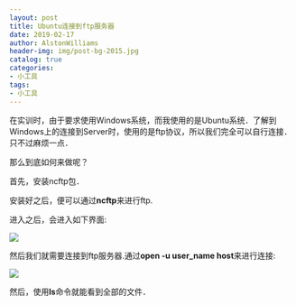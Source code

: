 ```yaml
---
layout: post
title: Ubuntu连接到ftp服务器
date: 2019-02-17
author: AlstonWilliams
header-img: img/post-bg-2015.jpg
catalog: true
categories:
- 小工具
tags:
- 小工具
---
```

在实训时，由于要求使用Windows系统，而我使用的是Ubuntu系统．了解到Windows上的连接到Server时，使用的是ftp协议，所以我们完全可以自行连接．只不过麻烦一点．

那么到底如何来做呢？

首先，安装ncftp包．

安装好之后，便可以通过**ncftp**来进行ftp.

进入之后，会进入如下界面:


![](http://upload-images.jianshu.io/upload_images/4108852-362c526b9f93b055.png?imageMogr2/auto-orient/strip%7CimageView2/2/w/1240)

然后我们就需要连接到ftp服务器.通过**open -u user_name host**来进行连接:

![](http://upload-images.jianshu.io/upload_images/4108852-8771e3ecae9a321f.png?imageMogr2/auto-orient/strip%7CimageView2/2/w/1240)

然后，使用**ls**命令就能看到全部的文件．

